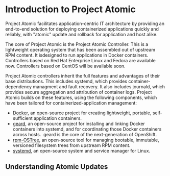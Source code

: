 # Introduction to Project Atomic

Project Atomic facilitates application-centric IT architecture by providing an end-to-end solution for deploying containerized applications quickly and reliably, with "atomic" update and rollback for application and host alike.

The core of Project Atomic is the Project Atomic Controller. This is a lightweight operating system that has been assembled out of upstream RPM content. It isdesigned to run applications in Docker containers. Controllers based on Red Hat Enterprise Linux and Fedora are available now. Controllers based on CentOS will be available soon. 
 
Project Atomic controllers inherit the full features and advantages of their base distributions. This includes systemd, which provides container-dependency managment and fault recovery. It also includes journald, which provides secure aggregation and attribution of container logs. Project Atomic builds on these features, using the following components, which have been tailored for containerized-application management:

* [Docker](https://www.docker.io/), an open-source project for creating lightweight, portable, self-sufficient application containers. 
* [geard](https://github.com/smarterclayton/geard), an open-source project for installing and linking Docker containers into systemd, and for coordinating those Docker containers across hosts.  geard is the core of the next-generation of OpenShift.
* [rpm-OSTree](http://rpm-ostree.cloud.fedoraproject.org/#/), an open-source tool for managing bootable, immutable, versioned filesystem trees from upstream RPM content. 
* [systemd](http://www.freedesktop.org/wiki/Software/systemd/), an open-source system and service manager for Linux. 

## Understanding Atomic Updates
